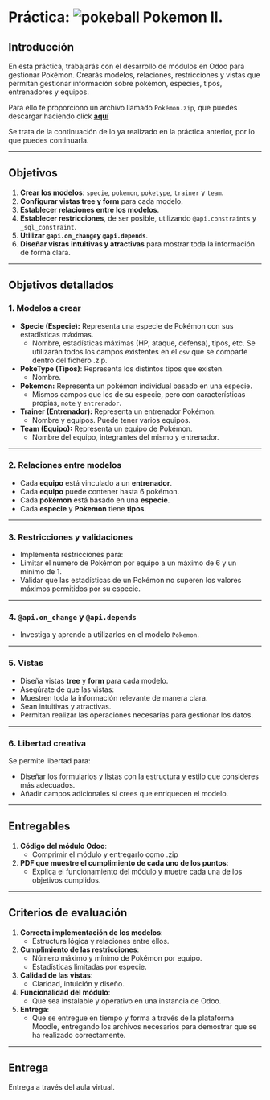 # Práctica: ![pokeball](https://emojis.slackmojis.com/emojis/images/1660307710/60591/pokeball.gif?1660307710) Pokemon II.

## Introducción
En esta práctica, trabajarás con el desarrollo de módulos en Odoo para gestionar Pokémon. Crearás modelos, relaciones, restricciones y vistas que permitan gestionar información sobre pokémon, especies, tipos, entrenadores y equipos.

Para ello te proporciono un archivo llamado `Pokémon.zip`, que puedes descargar haciendo click [**aquí**](https://github.com/canarydev/SGE/raw/main/static/csv/Pokemon.zip)

Se trata de la continuación de lo ya realizado en la práctica anterior, por lo que puedes continuarla.

---

## Objetivos
1. **Crear los modelos**: `specie`, `pokemon`, `poketype`, `trainer` y `team`.
2. **Configurar vistas tree y form** para cada modelo.
3. **Establecer relaciones entre los modelos**.
4. **Establecer restricciones**, de ser posible, utilizando `@api.constraints` y `_sql_constraint`.
5. **Utilizar `@api.on_change`y `@api.depends`**.
6. **Diseñar vistas intuitivas y atractivas** para mostrar toda la información de forma clara.

---

## Objetivos detallados

### 1. Modelos a crear
- **Specie (Especie):** Representa una especie de Pokémon con sus estadísticas máximas.
  - Nombre, estadísticas máximas (HP, ataque, defensa), tipos, etc. Se utilizarán todos los campos existentes en el `csv` que se comparte dentro del fichero .zip.
- **PokeType (Tipos)**: Representa los distintos tipos que existen.
  - Nombre.
- **Pokemon:** Representa un pokémon individual basado en una especie.
  - Mismos campos que los de su especie, pero con características propias, `mote` y `entrenador`.
- **Trainer (Entrenador):** Representa un entrenador Pokémon.
  - Nombre y equipos. Puede tener varios equipos.
- **Team (Equipo):** Representa un equipo de Pokémon.
  - Nombre del equipo, integrantes del mismo y entrenador.

---

### 2. Relaciones entre modelos
- Cada **equipo** está vinculado a un **entrenador**.
- Cada **equipo** puede contener hasta 6 pokémon.
- Cada **pokémon** está basado en una **especie**.
- Cada **especie** y **Pokemon** tiene **tipos**.

---

### 3. Restricciones y validaciones
- Implementa restricciones para:
- Limitar el número de Pokémon por equipo a un máximo de 6 y un mínimo de 1.
- Validar que las estadísticas de un Pokémon no superen los valores máximos permitidos por su especie.

---

### 4. `@api.on_change` y `@api.depends` 
- Investiga y aprende a utilizarlos en el modelo `Pokemon`.

---

### 5. Vistas
- Diseña vistas **tree** y **form** para cada modelo.
- Asegúrate de que las vistas:
- Muestren toda la información relevante de manera clara.
- Sean intuitivas y atractivas.
- Permitan realizar las operaciones necesarias para gestionar los datos.

---
### 6. Libertad creativa
Se permite libertad para:
- Diseñar los formularios y listas con la estructura y estilo que consideres más adecuados.
- Añadir campos adicionales si crees que enriquecen el modelo.

---

## Entregables
1. **Código del módulo Odoo**:
   - Comprimir el módulo y entregarlo como .zip
2. **PDF que muestre el cumplimiento de cada uno de los puntos**:
   - Explica el funcionamiento del módulo y muetre cada una de los objetivos cumplidos.

---

## Criterios de evaluación
1. **Correcta implementación de los modelos**:
   - Estructura lógica y relaciones entre ellos.
2. **Cumplimiento de las restricciones**:
   - Número máximo y mínimo de Pokémon por equipo.
   - Estadísticas limitadas por especie.
3. **Calidad de las vistas**:
   - Claridad, intuición y diseño.
4. **Funcionalidad del módulo**:
   - Que sea instalable y operativo en una instancia de Odoo.
5. **Entrega**:
   - Que se entregue en tiempo y forma a través de la plataforma Moodle, entregando los archivos necesarios para demostrar que se ha realizado correctamente.

---

## Entrega
Entrega a través del aula virtual.
